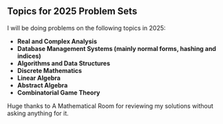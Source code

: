 ## Topics for 2025 Problem Sets  

I will be doing problems on the following topics in 2025:  

- **Real and Complex Analysis** 
- **Database Management Systems (mainly normal forms, hashing and indices)**  
- **Algorithms and Data Structures**  
- **Discrete Mathematics**  
- **Linear Algebra**  
- **Abstract Algebra**  
- **Combinatorial Game Theory**

Huge thanks to A Mathematical Room for reviewing my solutions without asking anything for it.

